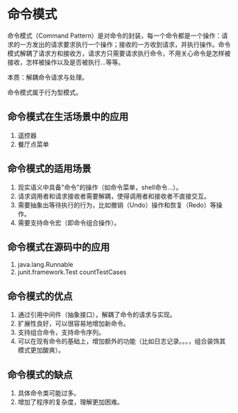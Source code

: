 # 命令模式

命令模式（Command Pattern）是对命令的封装，每一个命令都是一个操作：请求的一方发出的请求要求执行一个操作；接收的一方收到请求，并执行操作。命令模式解耦了请求方和接收方，请求方只需要请求执行命令，不用关心命令是怎样被接收，怎样被操作以及是否被执行...等等。

本质：解耦命令请求与处理。

命令模式属于行为型模式。

## 命令模式在生活场景中的应用

1. 遥控器
2. 餐厅点菜单

## 命令模式的适用场景

1. 现实语义中具备"命令"的操作（如命令菜单，shell命令...）。
2. 请求调用者和请求接收者需要解耦，使得调用者和接收者不直接交互。
3. 需要抽象出等待执行的行为，比如撤销（Undo）操作和恢复（Redo）等操作。
4. 需要支持命令宏（即命令组合操作）。

## 命令模式在源码中的应用

1. java.lang.Runnable
2. junit.framework.Test countTestCases

## 命令模式的优点

1. 通过引用中间件（抽象接口），解耦了命令的请求与实现。
2. 扩展性良好，可以很容易地增加新命令。
3. 支持组合命令，支持命令序列。
4. 可以在现有命令的基础上，增加额外的功能（比如日志记录。。。，组合装饰其模式更加酸爽）。

## 命令模式的缺点

1. 具体命令类可能过多。
2. 增加了程序的复杂度，理解更加困难。